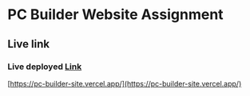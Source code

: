  # PC Builder Website Assignment

## Live link
### Live deployed [Link](https://pc-builder-site.vercel.app/) 
[https://pc-builder-site.vercel.app/](https://pc-builder-site.vercel.app/) 



